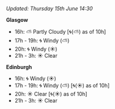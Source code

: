 *Updated: Thursday 15th June 14:30*

**Glasgow**

* 16h: :partly_sunny: Partly Cloudy [:cyclone:(:partly_sunny:) as of 10h]
* 17h - 19h: :cyclone: Windy (:partly_sunny:)
* 20h: :cyclone: Windy (:sunny:)
* 21h - 3h: :sunny: Clear

**Edinburgh**

* 16h: :cyclone: Windy (:sunny:)
* 17h - 19h: :cyclone: Windy (:partly_sunny:) [:cyclone:(:sunny:) as of 10h]
* 20h: :sunny: Clear [:cyclone:(:sunny:) as of 10h]
* 21h - 3h: :sunny: Clear
